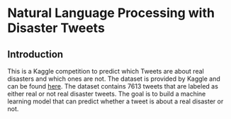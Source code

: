 # Natural Language Processing with Disaster Tweets

## Introduction
This is a Kaggle competition to predict which Tweets are about real disasters and which ones are not. The dataset is provided by Kaggle and can be found [here](https://www.kaggle.com/c/nlp-getting-started/data). The dataset contains 7613 tweets that are labeled as either real or not real disaster tweets. The goal is to build a machine learning model that can predict whether a tweet is about a real disaster or not.